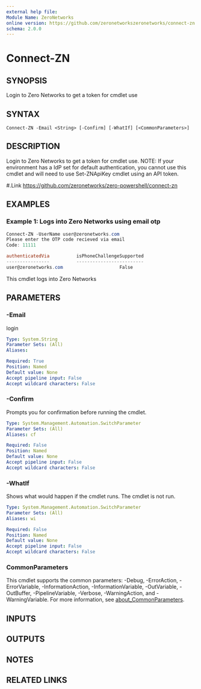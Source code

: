 ```yaml
---
external help file:
Module Name: ZeroNetworks
online version: https://github.com/zeronetworkszeronetworks/connect-zn
schema: 2.0.0
---
```


# Connect-ZN

## SYNOPSIS
Login to Zero Networks to get a token for cmdlet use

## SYNTAX

```
Connect-ZN -Email <String> [-Confirm] [-WhatIf] [<CommonParameters>]
```

## DESCRIPTION
Login to Zero Networks to get a token for cmdlet use.
NOTE: If your environment has a IdP set for default authentication, you cannot use this cmdlet and will need to use Set-ZNApiKey cmdlet using an API token.

#.Link
https://github.com/zeronetworks/zero-powershell/connect-zn

## EXAMPLES

### Example 1: Logs into Zero Networks using email otp
```powershell
Connect-ZN -UserName user@zeronetworks.com
Please enter the OTP code recieved via email
Code: 11111

authenticatedVia          isPhoneChallengeSupported
----------------          -------------------------
user@zeronetworks.com                     False
```

This cmdlet logs into Zero Networks

## PARAMETERS

### -Email
login

```yaml
Type: System.String
Parameter Sets: (All)
Aliases:

Required: True
Position: Named
Default value: None
Accept pipeline input: False
Accept wildcard characters: False
```

### -Confirm
Prompts you for confirmation before running the cmdlet.

```yaml
Type: System.Management.Automation.SwitchParameter
Parameter Sets: (All)
Aliases: cf

Required: False
Position: Named
Default value: None
Accept pipeline input: False
Accept wildcard characters: False
```

### -WhatIf
Shows what would happen if the cmdlet runs.
The cmdlet is not run.

```yaml
Type: System.Management.Automation.SwitchParameter
Parameter Sets: (All)
Aliases: wi

Required: False
Position: Named
Default value: None
Accept pipeline input: False
Accept wildcard characters: False
```

### CommonParameters
This cmdlet supports the common parameters: -Debug, -ErrorAction, -ErrorVariable, -InformationAction, -InformationVariable, -OutVariable, -OutBuffer, -PipelineVariable, -Verbose, -WarningAction, and -WarningVariable. For more information, see [about_CommonParameters](http://go.microsoft.com/fwlink/?LinkID=113216).

## INPUTS

## OUTPUTS

## NOTES

## RELATED LINKS

